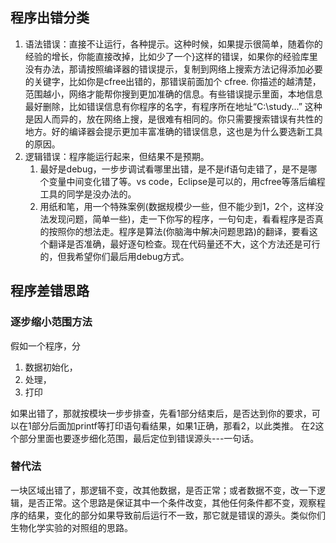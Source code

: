 

## 程序出错分类

1. 语法错误：直接不让运行，各种提示。这种时候，如果提示很简单，随着你的经验的增长，你能直接改掉，比如少了一个}这样的错误，如果你的经验库里没有办法，那请按照编译器的错误提示，复制到网络上搜索方法记得添加必要的关键字，比如你是cfree出错的，那错误前面加个 cfree. 你描述的越清楚，范围越小，网络才能帮你搜到更加准确的信息。有些错误提示里面，本地信息最好删除，比如错误信息有你程序的名字，有程序所在地址“C:\study\...” 这种是因人而异的，放在网络上搜，是很难有相同的。你只需要搜索错误有共性的地方。好的编译器会提示更加丰富准确的错误信息，这也是为什么要选新工具的原因。
2. 逻辑错误：程序能运行起来，但结果不是预期。 
   1. 最好是debug，一步步调试看哪里出错，是不是if语句走错了，是不是哪个变量中间变化错了等。vs code，Eclipse是可以的，用cfree等落后编程工具的同学是没办法的。
   2. 用纸和笔，用一个特殊案例(数据规模少一些，但不能少到1，2个，这样没法发现问题，简单一些)，走一下你写的程序，一句句走，看看程序是否真的按照你的想法走。程序是算法(你脑海中解决问题思路)的翻译，要看这个翻译是否准确，最好逐句检查。现在代码量还不大，这个方法还是可行的，但我希望你们最后用debug方式。



## 程序差错思路

### 逐步缩小范围方法

假如一个程序，分 

1. 数据初始化，
2. 处理，
3. 打印

如果出错了，那就按模块一步步排查，先看1部分结束后，是否达到你的要求，可以在1部分后面加printf等打印语句看结果，如果1正确，那看2，以此类推。 在2这个部分里面也要逐步细化范围，最后定位到错误源头---一句话。



### 替代法

一块区域出错了，那逻辑不变，改其他数据，是否正常；或者数据不变，改一下逻辑，是否正常。这个思路是保证其中一个条件改变，其他任何条件都不变，观察程序的结果，变化的部分如果导致前后运行不一致，那它就是错误的源头。类似你们生物化学实验的对照组的思路。









